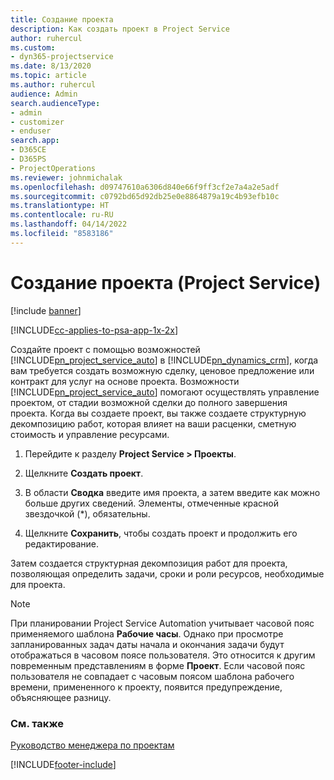 ```yaml
---
title: Создание проекта
description: Как создать проект в Project Service
author: ruhercul
ms.custom:
- dyn365-projectservice
ms.date: 8/13/2020
ms.topic: article
ms.author: ruhercul
audience: Admin
search.audienceType:
- admin
- customizer
- enduser
search.app:
- D365CE
- D365PS
- ProjectOperations
ms.reviewer: johnmichalak
ms.openlocfilehash: d09747610a6306d840e66f9ff3cf2e7a4a2e5adf
ms.sourcegitcommit: c0792bd65d92db25e0e8864879a19c4b93efb10c
ms.translationtype: HT
ms.contentlocale: ru-RU
ms.lasthandoff: 04/14/2022
ms.locfileid: "8583186"
---
```

# <a name="create-a-project-project-service"></a>Создание проекта (Project Service)

[!include [banner](../includes/psa-now-project-operations.md)]

[!INCLUDE[cc-applies-to-psa-app-1x-2x](../includes/cc-applies-to-psa-app-1x-2x.md)]

Создайте проект с помощью возможностей [!INCLUDE[pn_project_service_auto](../includes/pn-project-service-auto.md)] в [!INCLUDE[pn_dynamics_crm](../includes/pn-dynamics-crm.md)], когда вам требуется создать возможную сделку, ценовое предложение или контракт для услуг на основе проекта. Возможности [!INCLUDE[pn_project_service_auto](../includes/pn-project-service-auto.md)] помогают осуществлять управление проектом, от стадии возможной сделки до полного завершения проекта. Когда вы создаете проект, вы также создаете структурную декомпозицию работ, которая влияет на ваши расценки, сметную стоимость и управление ресурсами.  
  
1.  Перейдите к разделу **Project Service > Проекты**.  
  
2.  Щелкните **Создать проект**.  
  
3.  В области **Сводка** введите имя проекта, а затем введите как можно больше других сведений. Элементы, отмеченные красной звездочкой (*), обязательны.  
  
4.  Щелкните **Сохранить**, чтобы создать проект и продолжить его редактирование.  
  
Затем создается структурная декомпозиция работ для проекта, позволяющая определить задачи, сроки и роли ресурсов, необходимые для проекта.  

> [!NOTE]
> При планировании Project Service Automation учитывает часовой пояс применяемого шаблона **Рабочие часы**. Однако при просмотре запланированных задач даты начала и окончания задачи будут отображаться в часовом поясе пользователя. Это относится к другим повременным представлениям в форме **Проект**. Если часовой пояс пользователя не совпадает с часовым поясом шаблона рабочего времени, примененного к проекту, появится предупреждение, объясняющее разницу. 
  
### <a name="see-also"></a>См. также  
 [Руководство менеджера по проектам](../psa/project-manager-guide.md)


[!INCLUDE[footer-include](../includes/footer-banner.md)]
